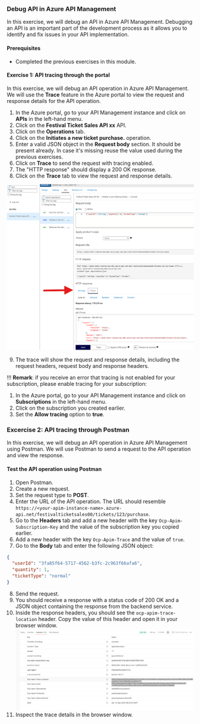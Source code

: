### Debug API in Azure API Management
In this exercise, we will debug an API in Azure API Management. Debugging an API is an important part of the development process as it allows you to identify and fix issues in your API implementation.

#### Prerequisites
- Completed the previous exercises in this module.

#### Exercise 1: API tracing through the portal
In this exercise, we will debug an API operation in Azure API Management. We will use the **Trace** feature in the Azure portal to view the request and response details for the API operation.

1. In the Azure portal, go to your API Management instance and click on **APIs** in the left-hand menu.
2. Click on the **Festival Ticket Sales API xx** API.
3. Click on the **Operations** tab.
4. Click on the **Initiates a new ticket purchase.** operation.
5. Enter a valid JSON object in the **Request body** section. It should be present already. In case it's missing  reuse the value used during the previous exercises.
6. Click on **Trace** to send the request with tracing enabled.
7. The "HTTP response" should display a 200 OK response.
8. Click on the **Trace** tab to view the request and response details.

  ![APIM Change backend](../../assets/images/apim-tracing.png)

9. The trace will show the request and response details, including the request headers, request body and response headers.

!!! **Remark**: if you receive an error that tracing is not enabled for your subscription, please enable tracing for your subscription:
1. In the Azure portal, go to your API Management instance and click on **Subscriptions** in the left-hand menu.
2. Click on the subscription you created earlier.
3. Set the **Allow tracing** option to **true**.   

### Excercise 2: API tracing through Postman
In this exercise, we will debug an API operation in Azure API Management using Postman. We will use Postman to send a request to the API operation and view the response.


#### Test the API operation using Postman
1. Open Postman.
2. Create a new request.
3. Set the request type to **POST**.
4. Enter the URL of the API operation. The URL should resemble `https://<your-apim-instance-name>.azure-api.net/festivalticketsales00/tickets/123/purchase`.
5. Go to the **Headers** tab and add a new header with the key `Ocp-Apim-Subscription-Key` and the value of the subscription key you copied earlier.
6. Add a new header with the key `Ocp-Apim-Trace` and the value of `true`.
7. Go to the **Body** tab and enter the following JSON object:

```json
{
  "userId": "3fa85f64-5717-4562-b3fc-2c963f66afa6",
  "quantity": 1,
  "ticketType": "normal"
}
```
8. Send the request.
9. You should receive a response with a status code of 200 OK and a JSON object containing the response from the backend service.
10. Inside the response headers, you should see the `ocp-apim-trace-location` header. Copy the value of this header and open it in your browser window.
 ![APIM trace location](../../assets/images/ocp-apim-trace-location.png)
11. Inspect the trace details in the browser window.